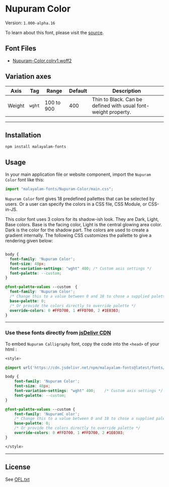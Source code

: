 # Nupuram Color

Version: `1.000-alpha.16`

To learn about this font, please visit the [source](https://gitlab.com/smc/fonts/Nupuram).

## Font Files

* [Nupuram-Color.colrv1.woff2](Nupuram-Color.colrv1.woff2)

## Variation axes

| Axis       | Tag    | Range        | Default | Description                                                     |
| ---------- | ------ | ------------ | ------- | --------------------------------------------------------------- |
| Weight  | `wght` | 100 to 900       | 400       | Thin to Black. Can be defined with usual font-weight property. 

---

## Installation

```shell
npm install malayalam-fonts
```
## Usage

In your main application file or website component, import the `Nupuram Color` font like this:

```javascript
import "malayalam-fonts/Nupuram-Color/main.css";
```
`Nupuram Color` font gives 18 predefined pallettes that can be selected by users. Or a user can specify the colors in a CSS file, CSS Module, or CSS-in-JS.

This color font uses 3 colors for its shadow-ish look. They are Dark, Light, Base colors. Base is the facing color, Light is the central glowing area color. Dark is the color for the shadow part. The colors are used to create a gradient internally.
The following CSS customizes the pallette to give a rendering given below:

```css

body {
  font-family: 'Nupuram Color';
  font-size: 48px;
  font-variation-settings: "wght" 400; /* Custom axis settings */
  font-palette: --custom;
}

@font-palette-values --custom  {
  font-family: 'Nupuram Color';
  /* Change this to a value between 0 and 18 to chose a supplied palette. */
  base-palette: 0;
  /* Or provide the colors directly to override palette */
  override-colors: 0 #FFD700, 1 #FFD700, 2 #1E0303;
}

```
---

### Use these fonts directly from [jsDelivr CDN](https://www.jsdelivr.com/package/npm/malayalam-fonts)

To embed `Nupuram Calligraphy` font, copy the code into the `<head>` of your html :

````css
<style>

@import url('https://cdn.jsdelivr.net/npm/malayalam-fonts@latest/fonts/Nupuram-Color/main.min.css');

body {
	font-family: 'Nupuram Color';
	font-size: 48px;
	font-variation-settings: "wght" 400;	/* Custom axis settings */
	font-palette: --custom;
}

@font-palette-values --custom {
	font-family: 'NupuramC olor';
	/* Change this to a value between 0 and 18 to chose a supplied palette. */
	base-palette: 0;
	/* Or provide the colors directly to override palette */
	override-colors: 0 #FFD700, 1 #FFD700, 2 #1E0303;
}

</style>
````
---
## License

See [OFL.txt](OFL.txt)